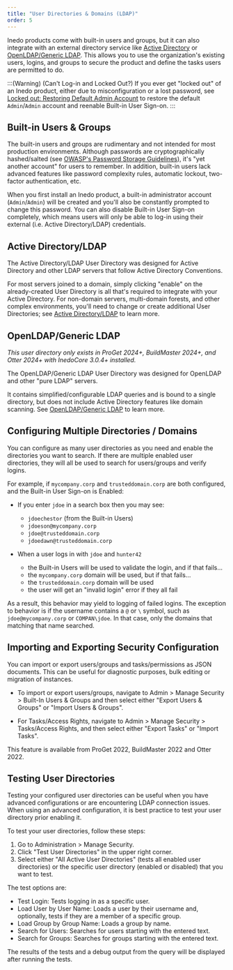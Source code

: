 ```yaml
---
title: "User Directories & Domains (LDAP)"
order: 5
---
```


Inedo products come with built-in users and groups, but it can also integrate with an external directory service like [Active Directory](#active-directoryldap) or [OpenLDAP/Generic LDAP](#openldapgeneric-ldap). This allows you to use the organization's existing users, logins, and groups to secure the product and define the tasks users are permitted to do. 

:::(Warning) (Can't Log-in and Locked Out?)
If you ever get "locked out" of an Inedo product, either due to misconfiguration or a lost password, see [Locked out: Restoring Default Admin Account](/docs/installation/security-ldap-active-directory/various-ldap-troubleshooting#locked-out) to restore the default `Admin`/`Admin` account and reenable Built-in User Sign-on. 
:::

## Built-in Users & Groups

The built-in users and groups are rudimentary and not intended for most production environments. Although passwords are cryptographically hashed/salted (see [OWASP's Password Storage Guidelines](https://cheatsheetseries.owasp.org/cheatsheets/Password_Storage_Cheat_Sheet.html#hashing-vs-encryption)), it's "yet another account" for users to remember. In addition, built-in users lack advanced features like password complexity rules, automatic lockout, two-factor authentication, etc. 

When you first install an Inedo product, a built-in administrator account (`Admin`/`Admin`) will be created and you'll also be constantly prompted to change this password. You can also disable Built-in User Sign-on completely, which means users will only be able to log-in using their external (i.e. Active Directory/LDAP) credentials.

## Active Directory/LDAP

The Active Directory/LDAP User Directory was designed for Active Directory and other LDAP servers that follow Active Directory Conventions.

For most servers joined to a domain, simply clicking "enable" on the already-created User Directory is all that's required to integrate with your Active Directory. For non-domain servers, multi-domain forests, and other complex environments, you'll need to change or create additional User Directories; see [Active Directory/LDAP](/docs/installation/security-ldap-active-directory/various-ldap-v4-advanced) to learn more.

## OpenLDAP/Generic LDAP

*This user directory only exists in ProGet 2024+, BuildMaster 2024+, and Otter 2024+ with InedoCore 3.0.4+ installed.*

The OpenLDAP/Generic LDAP User Directory was designed for OpenLDAP and other "pure LDAP" servers. 

It contains simplified/configurable LDAP queries and is bound to a single directory, but does not include Active Directory features like domain scanning. See [OpenLDAP/Generic LDAP](/docs/installation/security-ldap-active-directory/various-ldap-openldap) to learn more.

## Configuring Multiple Directories / Domains

You can configure as many user directories as you need and enable the directories you want to search. If there are multiple enabled user directories, they will all be used to search for users/groups and verify logins.

For example, if `mycompany.corp` and `trusteddomain.corp` are both configured, and the Built-in User Sign-on is Enabled:

 * If you enter `jdoe` in a search box then you may see:
   * `jdoechestor` (from the Built-in Users)
   * `jdoeson@mycompany.corp`
   * `jdoe@trusteddomain.corp`
   * `jdoedawn@trusteddomain.corp`
 
 * When a user logs in with `jdoe` and `hunter42`
   * the Built-in Users will be used to validate the login, and if that fails...
   * the `mycompany.corp` domain will be used, but if that fails...
   * the `trusteddomain.corp` domain will be used
   * the user will get an "invalid login" error if they all fail

As a result, this behavior may yield to logging of failed logins. The exception to behavior is if the username contains a `@` or `\` symbol, such as `jdoe@mycompany.corp` or `COMPAN\jdoe`. In that case, only the domains that matching that name searched.

## Importing and Exporting Security Configuration
You can import or export users/groups and tasks/permissions as JSON documents. This can be useful for diagnostic purposes, bulk editing or migration of instances.

* To import or export users/groups, navigate to Admin > Manage Security > Built-In Users & Groups and then select either "Export Users & Groups" or "Import Users & Groups".

* For Tasks/Access Rights, navigate to Admin > Manage Security > Tasks/Access Rights, and then select either "Export Tasks" or "Import Tasks".

This feature is available from ProGet 2022, BuildMaster 2022 and Otter 2022.

## Testing User Directories
Testing your configured user directories can be useful when you have advanced configurations or are encountering LDAP connection issues. When using an advanced configuration, it is best practice to test your user directory prior enabling it.

To test your user directories, follow these steps:

1. Go to Administration > Manage Security.
2. Click "Test User Directories" in the upper right corner.
3. Select either "All Active User Directories" (tests all enabled user directories) or the specific user directory (enabled or disabled) that you want to test.

The test options are:
- Test Login: Tests logging in as a specific user.
- Load User by User Name: Loads a user by their username and, optionally, tests if they are a member of a specific group.
- Load Group by Group Name: Loads a group by name.
- Search for Users: Searches for users starting with the entered text.
- Search for Groups: Searches for groups starting with the entered text.

The results of the tests and a debug output from the query will be displayed after running the tests.

